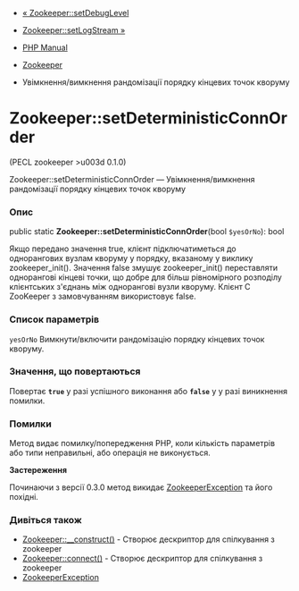- [« Zookeeper::setDebugLevel](zookeeper.setdebuglevel.md)
- [Zookeeper::setLogStream »](zookeeper.setlogstream.md)

- [PHP Manual](index.md)
- [Zookeeper](class.zookeeper.md)
- Увімкнення/вимкнення рандомізації порядку кінцевих точок кворуму

# Zookeeper::setDeterministicConnOrder

(PECL zookeeper \>u003d 0.1.0)

Zookeeper::setDeterministicConnOrder — Увімкнення/вимкнення рандомізації
порядку кінцевих точок кворуму

### Опис

public static **Zookeeper::setDeterministicConnOrder**(bool `$yesOrNo`):
bool

Якщо передано значення true, клієнт підключатиметься до однорангових
вузлам кворуму у порядку, вказаному у виклику zookeeper_init(). Значення
false змушує zookeeper_init() переставляти однорангові кінцеві
точки, що добре для більш рівномірного розподілу клієнтських
з'єднань між однорангові вузли кворуму. Клієнт C ZooKeeper з
замовчуванням використовує false.

### Список параметрів

`yesOrNo`
Вимкнути/включити рандомізацію порядку кінцевих точок кворуму.

### Значення, що повертаються

Повертає **`true`** у разі успішного виконання або **`false`** у
у разі виникнення помилки.

### Помилки

Метод видає помилку/попередження PHP, коли кількість параметрів або
типи неправильні, або операція не виконується.

**Застереження**

Починаючи з версії 0.3.0 метод викидає
[ZookeeperException](class.zookeeperexception.md) та його похідні.

### Дивіться також

- [Zookeeper::\_\_construct()](zookeeper.construct.md) - Створює
дескриптор для спілкування з zookeeper
- [Zookeeper::connect()](zookeeper.connect.md) - Створює дескриптор
для спілкування з zookeeper
- [ZookeeperException](class.zookeeperexception.md)
